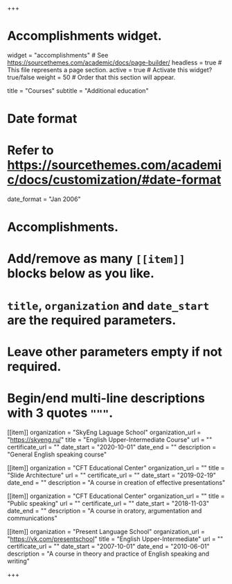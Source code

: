 +++
# Accomplishments widget.
widget = "accomplishments"  # See https://sourcethemes.com/academic/docs/page-builder/
headless = true  # This file represents a page section.
active = true  # Activate this widget? true/false
weight = 50  # Order that this section will appear.

title = "Courses"
subtitle = "Additional education"

# Date format
#   Refer to https://sourcethemes.com/academic/docs/customization/#date-format
date_format = "Jan 2006"

# Accomplishments.
#   Add/remove as many `[[item]]` blocks below as you like.
#   `title`, `organization` and `date_start` are the required parameters.
#   Leave other parameters empty if not required.
#   Begin/end multi-line descriptions with 3 quotes `"""`.

[[item]]
  organization = "SkyEng Laguage School"
  organization_url = "https://skyeng.ru/"
  title = "English Upper-Intermediate Course"
  url = ""
  certificate_url = ""
  date_start = "2020-10-01"
  date_end = ""
  description = "General English speaking course"

[[item]]
  organization = "CFT Educational Center"
  organization_url = ""
  title = "Slide Architecture"
  url = ""
  certificate_url = ""
  date_start = "2019-02-19"
  date_end = ""
  description = "A course in creation of effective presentations"

[[item]]
  organization = "CFT Educational Center"
  organization_url = ""
  title = "Public speaking"
  url = ""
  certificate_url = ""
  date_start = "2018-11-03"
  date_end = ""
  description = "A course in oratory, argumentation and communications"

[[item]]
  organization = "Present Language School"
  organization_url = "https://vk.com/presentschool"
  title = "English Upper-Intermediate"
  url = ""
  certificate_url = ""
  date_start = "2007-10-01"
  date_end = "2010-06-01"
  description = "A course in theory and practice of English speaking and writing"

+++

